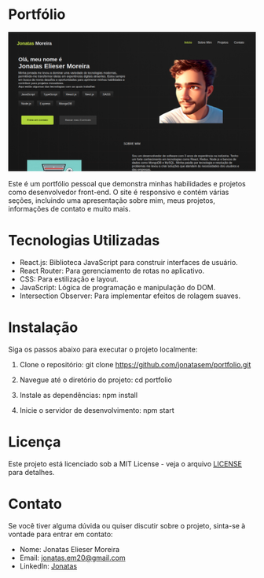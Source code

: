 # Portfólio

![Banner do Projeto](./src/assets/img/portfolio.png)

Este é um portfólio pessoal que demonstra minhas habilidades e projetos como desenvolvedor front-end. O site é responsivo e contém várias seções, incluindo uma apresentação sobre mim, meus projetos, informações de contato e muito mais.

# Tecnologias Utilizadas

- React.js: Biblioteca JavaScript para construir interfaces de usuário.
- React Router: Para gerenciamento de rotas no aplicativo.
- CSS: Para estilização e layout.
- JavaScript: Lógica de programação e manipulação do DOM.
- Intersection Observer: Para implementar efeitos de rolagem suaves.

# Instalação

Siga os passos abaixo para executar o projeto localmente:

1. Clone o repositório:
   git clone https://github.com/jonatasem/portfolio.git

2. Navegue até o diretório do projeto:
   cd portfolio

3. Instale as dependências:
   npm install
4. Inicie o servidor de desenvolvimento:
   npm start

# Licença

Este projeto está licenciado sob a MIT License - veja o arquivo [LICENSE](LICENSE) para detalhes.

# Contato

Se você tiver alguma dúvida ou quiser discutir sobre o projeto, sinta-se à vontade para entrar em contato:

- Nome: Jonatas Elieser Moreira
- Email: jonatas.em20@gmail.com
- LinkedIn: [Jonatas](https://www.linkedin.com/in/jonatas-elieser-moreira-948632270/)

